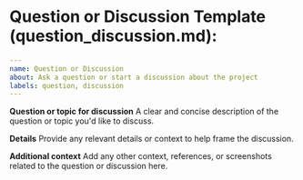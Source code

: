 # Question or Discussion Template (question_discussion.md):

```yaml
---
name: Question or Discussion
about: Ask a question or start a discussion about the project
labels: question, discussion
---
```

**Question or topic for discussion**
A clear and concise description of the question or topic you'd like to discuss.

**Details**
Provide any relevant details or context to help frame the discussion.

**Additional context**
Add any other context, references, or screenshots related to the question or discussion here.
